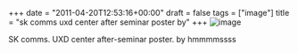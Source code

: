+++
date = "2011-04-20T12:53:16+00:00"
draft = false
tags = ["image"]
title = "sk comms uxd center after seminar poster by"
+++
![image](/tumblr_img/2011-04-20-sk-comms-uxd-center-after-seminar-poster-by/95a18b5c2c1a495f8dab161aff9375bed1907a2056a59ea0287753aa6222855c.jpg)

SK comms. UXD center after-seminar poster. by hmmmmssss
